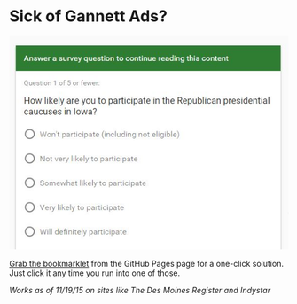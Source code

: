 # Sick of Gannett Ads?
<img src="./screen.jpg">

[Grab the bookmarklet](http://ethanclevenger91.github.io/hide-gannett-prompt/) from the GitHub Pages page for a one-click solution. Just click it any time you run into one of those.

 _Works as of 11/19/15 on sites like The Des Moines Register and Indystar_
